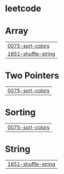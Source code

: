 # leetcode


# Array
|  |
| ------- |
| [0075-sort-colors](https://github.com/Anuj4484/leetcode/tree/master/0075-sort-colors) |
| [1651-shuffle-string](https://github.com/Anuj4484/leetcode/tree/master/1651-shuffle-string) |
# Two Pointers
|  |
| ------- |
| [0075-sort-colors](https://github.com/Anuj4484/leetcode/tree/master/0075-sort-colors) |
# Sorting
|  |
| ------- |
| [0075-sort-colors](https://github.com/Anuj4484/leetcode/tree/master/0075-sort-colors) |
# String
|  |
| ------- |
| [1651-shuffle-string](https://github.com/Anuj4484/leetcode/tree/master/1651-shuffle-string) |
